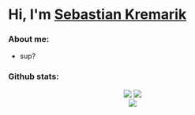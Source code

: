 # Hi, I'm [Sebastian Kremarik](http://sebastiankremarik.engineer)

### About me:
- sup?

### Github stats:
<div align="center">
  <img src="https://github-readme-stats.vercel.app/api?username=sekremarik&show_icons=true&theme=gruvbox" alt"Stats">
  <img src="http://github-readme-streak-stats.herokuapp.com?user=sekremarik&theme=gruvbox" alt"Streak">
</div>
<div align="center">
  <img src="https://github-readme-stats.vercel.app/api/top-langs/?username=sekremarik&layout=compact&theme=gruvbox" alt"Languages">
</div>
